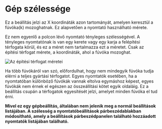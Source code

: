 # Gép szélessége

Ez a beállítás jelzi az X koordináták azon tartományát, amelyen keresztül a fúvóka(k) mozoghatnak. Ez alapvetően a nyomtató használható mérete.

Ez nem egyenlő a polcon lévő nyomtató tényleges szélességével. A tényleges nyomtatónak is van egy kerete vagy egy karja a felépítési térfogata körül, és ez a méret nem tartalmazza ezt a méretet. Csak az építési térfogat mérete, a koordináták, ahol a fúvóka mozoghat.

![Az építési térfogat méretei](../images/build_volume_dimensions.svg)

Ha több fúvókáról van szó, előfordulhat, hogy nem mindegyik fúvóka tudja elérni a teljes gyártási térfogatot. Egyes nyomtatók esetében, ha a nyomtatóban különböző fúvókák vannak eltolva egymáshoz képest, egyes fúvókák nem érnek el egészen az összeállítási kötet egyik oldaláig. Ez a beállítás csupán a térfogatok egyesítését jelzi, amelyet minden fúvóka el tud érni.

**Mivel ez egy gépbeállítás, általában nem jelenik meg a normál beállítások listájában. A szélesség a nyomtatóbeállítások párbeszédablakban módosítható, amely a beállítások párbeszédpanelen található hozzáadott nyomtatók listájában található.**

